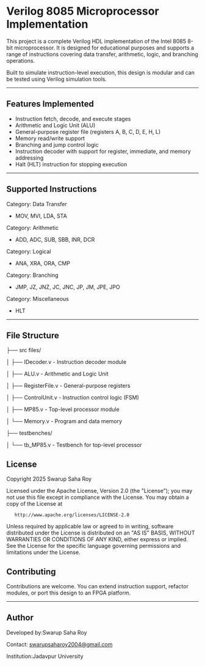 # Verilog 8085 Microprocessor Implementation

This project is a complete Verilog HDL implementation of the Intel 8085 8-bit microprocessor. It is designed for educational purposes and supports a range of instructions covering data transfer, arithmetic, logic, and branching operations.

Built to simulate instruction-level execution, this design is modular and can be tested using Verilog simulation tools.

---

## Features Implemented

- Instruction fetch, decode, and execute stages
- Arithmetic and Logic Unit (ALU)
- General-purpose register file (registers A, B, C, D, E, H, L)
- Memory read/write support
- Branching and jump control logic
- Instruction decoder with support for register, immediate, and memory addressing
- Halt (HLT) instruction for stopping execution

---

## Supported Instructions 

Category: Data Transfer  
- MOV, MVI, LDA, STA

Category: Arithmetic  
- ADD, ADC, SUB, SBB, INR, DCR

Category: Logical  
- ANA, XRA, ORA, CMP

Category: Branching  
- JMP, JZ, JNZ, JC, JNC, JP, JM, JPE, JPO

Category: Miscellaneous  
- HLT

---
## File Structure
├── src files/

│ ├── IDecoder.v - Instruction decoder module

│ ├── ALU.v - Arithmetic and Logic Unit

│ ├── RegisterFile.v - General-purpose registers

│ ├── ControlUnit.v - Instruction control logic (FSM)

│ ├── MP85.v - Top-level processor module

│ └── Memory.v - Program and data memory

├── testbenches/

│ └── tb_MP85.v - Testbench for top-level processor

## License

Copyright 2025 Swarup Saha Roy

   Licensed under the Apache License, Version 2.0 (the "License");
   you may not use this file except in compliance with the License.
   You may obtain a copy of the License at

       http://www.apache.org/licenses/LICENSE-2.0

   Unless required by applicable law or agreed to in writing, software
   distributed under the License is distributed on an "AS IS" BASIS,
   WITHOUT WARRANTIES OR CONDITIONS OF ANY KIND, either express or implied.
   See the License for the specific language governing permissions and
   limitations under the License.


## Contributing

Contributions are welcome. You can extend instruction support, refactor modules, or port this design to an FPGA platform.

---

## Author

Developed by:Swarup Saha Roy

Contact: swarupsaharoy2004@gmail.com 

Institution:Jadavpur University









